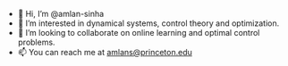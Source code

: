 - 👋 Hi, I’m @amlan-sinha
- 👀 I’m interested in dynamical systems, control theory and optimization.
- 💞️ I’m looking to collaborate on online learning and optimal control problems.
- 📫 You can reach me at amlans@princeton.edu

<!---
amlan-sinha/amlan-sinha is a ✨ special ✨ repository because its `README.md` (this file) appears on your GitHub profile.
You can click the Preview link to take a look at your changes.
--->

